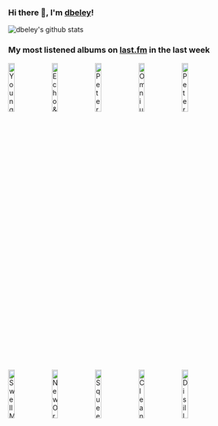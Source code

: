 ### Hi there 👋, I'm [dbeley](https://dbeley.ovh/en)!

![dbeley's github stats](https://github-readme-stats.vercel.app/api?username=dbeley)

### My most listened albums on [last.fm](https://www.last.fm/user/d_beley) in the last week

[<img src='https://lastfm.freetls.fastly.net/i/u/300x300/fab20d2a104273e3e0cec32f144deec9.jpg' width='16%' height='16%' alt='Young Marble Giants - Colossal Youth'>](https://www.last.fm/music/young%2bmarble%2bgiants/colossal%2byouth)&nbsp;
[<img src='https://lastfm.freetls.fastly.net/i/u/300x300/2d3ac84ac8684cc19a6704623ebcd3fc.png' width='16%' height='16%' alt='Echo & the Bunnymen - Crocodiles'>](https://www.last.fm/music/echo%2b%2526%2bthe%2bbunnymen/crocodiles)&nbsp;
[<img src='https://lastfm.freetls.fastly.net/i/u/300x300/a6c5ccbfc87b7dc265100e06f196e83a.jpg' width='16%' height='16%' alt='Peter Gabriel - So'>](https://www.last.fm/music/peter%2bgabriel/so)&nbsp;
[<img src='https://lastfm.freetls.fastly.net/i/u/300x300/2b3066697976457fc534199f15ff9ebd.png' width='16%' height='16%' alt='Omnium Gatherum - Beyond'>](https://www.last.fm/music/omnium%2bgatherum/beyond)&nbsp;
[<img src='https://lastfm.freetls.fastly.net/i/u/300x300/9497107e512845f7c5a8491588263149.png' width='16%' height='16%' alt='Peter Gabriel - Peter Gabriel'>](https://www.last.fm/music/peter%2bgabriel/peter%2bgabriel)&nbsp;
<br>
[<img src='https://lastfm.freetls.fastly.net/i/u/300x300/5656bfb83551da67c2fc23018fba80a7.jpg' width='16%' height='16%' alt='Swell Maps - Jane From Occupied Europe'>](https://www.last.fm/music/swell%2bmaps/jane%2bfrom%2boccupied%2beurope)&nbsp;
[<img src='https://lastfm.freetls.fastly.net/i/u/300x300/154584359b02ee386c3e4b35274021d2.jpg' width='16%' height='16%' alt='New Order - Substance 1987'>](https://www.last.fm/music/new%2border/substance%2b1987)&nbsp;
[<img src='https://lastfm.freetls.fastly.net/i/u/300x300/0f5edf4c2e1f4e839a8f90c6385b8763.jpg' width='16%' height='16%' alt='Squeeze - Cool For Cats'>](https://www.last.fm/music/squeeze/cool%2bfor%2bcats)&nbsp;
[<img src='https://lastfm.freetls.fastly.net/i/u/300x300/1ae4b27ddf42af90d7d085b951955458.jpg' width='16%' height='16%' alt='Cleaners From Venus - Blow Away Your Troubles'>](https://www.last.fm/music/cleaners%2bfrom%2bvenus/blow%2baway%2byour%2btroubles)&nbsp;
[<img src='https://lastfm.freetls.fastly.net/i/u/300x300/e85613f254fc46b0bf6b9c164bcc8580.png' width='16%' height='16%' alt='Disillusion - Back To Times of Splendor'>](https://www.last.fm/music/disillusion/back%2bto%2btimes%2bof%2bsplendor)&nbsp;
<br>
